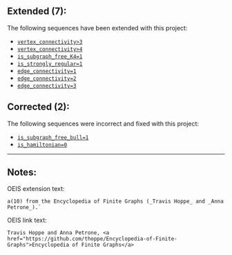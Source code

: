 ## Extended (7):

The following sequences have been extended with this project:

+ [`vertex_connectivity>3`](http://oeis.org/A086216)
+ [`vertex_connectivity>4`](http://oeis.org/A086217)
+ [`is_subgraph_free_K4=1`](http://oeis.org/A079574)
+ [`is_strongly_regular=1`](http://oeis.org/A088741)
+ [`edge_connectivity=1`](https://oeis.org/A052446)
+ [`edge_connectivity=2`](https://oeis.org/A052447)
+ [`edge_connectivity=3`](https://oeis.org/A052448)

## Corrected (2):

The following sequences were incorrect and fixed with this project:

+ [`is_subgraph_free_bull=1`](https://oeis.org/A079575)
+ [`is_hamiltonian=0`](https://oeis.org/A126149)

----

## Notes:

OEIS extension text:

    a(10) from the Encyclopedia of Finite Graphs (_Travis Hoppe_ and _Anna Petrone_).`


OEIS link text:

    Travis Hoppe and Anna Petrone, <a href="https://github.com/thoppe/Encyclopedia-of-Finite-Graphs">Encyclopedia of Finite Graphs</a>
